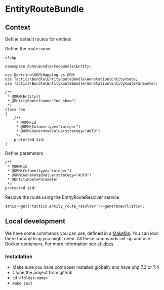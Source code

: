 # EntityRouteBundle

## Context

Define default routes for entities

Define the route name

```
<?php

namespace Acme\Bundle\FooBundle\Entity;

use Doctrine\ORM\Mapping as ORM;
use Tactics\Bundle\EntityRouteBundle\Annotation\EntityRoute;
use Tactics\Bundle\EntityRouteBundle\Annotation\EntityRouteParameter;

/**
 * @ORM\Entity()
 * @EntityRoute(name="foo_show")
 */
class Foo
{
    /**
     * @ORM\Id
     * @ORM\Column(type="integer")
     * @ORM\GeneratedValue(strategy="AUTO")
     */
    protected $id;
}
```

Define parameters

```
/**
 * @ORM\Id
 * @ORM\Column(type="integer")
 * @ORM\GeneratedValue(strategy="AUTO")
 * @EntityRouteParameter
 */
protected $id;
```

Resolve the route using the EntityRouteResolver service

```
$this->get('tactics.entity_route_resolver')->generateUrl($foo);
```

## Local development

We have some commands you can use, defined in a [Makefile](./Makefile). You can look there for anything you might need. All these commands set-up and use Docker containers. 
For more information see [cf-docs](https://github.com/Clearfacts/cf-docs/blob/66552172fedf8663a0d8a7d165d076565035218f/dev/LocalDevSetup.md).

### Installation

- Make sure you have composer installed globally and have php 7.3 or 7.4
- Clone the project from github
- `cd <folder-name>`
- `make init`
